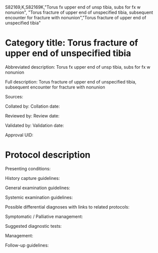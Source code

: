 S82169,K,S82169K,"Torus fx upper end of unsp tibia, subs for fx w nonunion", "Torus fracture of upper end of unspecified tibia, subsequent encounter for fracture with nonunion","Torus fracture of upper end of unspecified tibia"
# Category title: Torus fracture of upper end of unspecified tibia

Abbreviated description: Torus fx upper end of unsp tibia, subs for fx w nonunion

Full description: Torus fracture of upper end of unspecified tibia, subsequent encounter for fracture with nonunion

Sources:

Collated by:
Collation date:

Reviewed by:
Review date:

Validated by:
Validation date:

Approval UID:

# Protocol description

Presenting conditions:

History capture guidelines:

General examination guidelines:

Systemic examination guidelines:

Possible differential diagnoses with links to related protocols:

Symptomatic / Palliative management:

Suggested diagnostic tests:

Management:

Follow-up guidelines:
